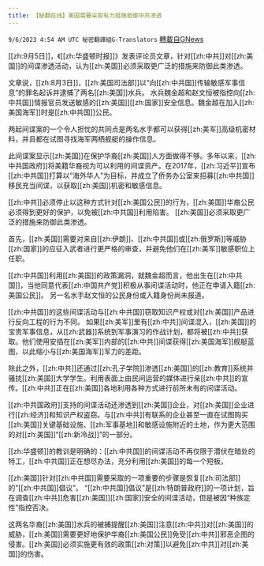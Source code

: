 ```yaml
---
title: 【秘翻在线】美国需要采取有力措施抵御中共渗透
---
```

`9/6/2023 4:54 AM UTC 秘密翻譯組G-Translators` [轉載自GNews](https://gnews.org/articles/1650859)

[[zh:9月5日]]，《[[zh:华盛顿时报]]》发表评论员文章，针对[[zh:中共]]对[[zh:美国]]的间谍渗透活动，认为[[zh:美国]]必须采取更广泛的措施来防御此类渗透。

文章说，[[zh:8月3日]]，[[zh:美国司法部]]以“向[[zh:中共国]]传输敏感军事信息”的罪名起诉并逮捕了两名[[zh:美国]]水兵。 水兵魏金超和赵文恒被指控向[[zh:中共国]]情报官员发送敏感的[[zh:美国]][[zh:国家]]安全信息。魏金超在加入[[zh:美国海军]]时是[[zh:中共国]]公民。

两起间谍案的一个令人担忧的共同点是两名水手都可以获得[[zh:美军]]高级机密材料，并且都在试图寻找海军两栖舰艇的操作信息。

此间谍案显示[[zh:美国]]在保护华裔[[zh:美国]]人方面做得不够。多年以来，[[zh:中共国政府]]将美籍华裔视为可以利用的间谍资产。在2017年，[[zh:习近平]]宣布[[zh:中共国]]打算以“海外华人”为目标，并成立了侨务办公室来招募[[zh:中共国]]移民充当间谍，以获取[[zh:美国]]机密和敏感信息。

[[zh:中共]]必须停止以这种方式针对[[zh:美国公民]]的行为，[[zh:美国]]华裔公民必须得到更好的保护，以免被[[zh:中共国]]利用陷害。 [[zh:美国]]必须采取更广泛的措施来防御此类渗透。

首先，[[zh:美国]]需要对来自[[zh:伊朗]]、[[zh:中共国]]或[[zh:俄罗斯]]等威胁[[zh:国家]]的应征入武者进行更严格的审查，并避免他们在[[zh:美军]]敏感职位上任职。

[[zh:中共国]]利用[[zh:美国]]的政策漏洞，就魏金超而言，他出生在[[zh:中共国]]，当他同意代表[[zh:中国共产党]]积极从事间谍活动时，他正在申请入籍[[zh:美国公民]]。 另一名水手赵文恒的公民身份或入籍身份尚未报道。

 [[zh:中共国]]的这些间谍活动与[[zh:中共国]]窃取知识产权或对[[zh:美国]]产品进行反向工程的行为不同。 如果[[zh:美军]]里有[[zh:中共]]间谍混入，[[zh:美国]]的宝贵军事信息，从[[zh:武器]]系统到军事演习的作战计划，都将被[[zh:中共]]获取。他们使用安插在[[zh:美军]]内部的[[zh:中共]]间谍获得[[zh:美国海军]]舰艇蓝图，以此缩小与[[zh:美国海军]]军力的差距。

除此之外，[[zh:中共]]还通过[[zh:孔子学院]]渗透[[zh:美国]]的[[zh:教育]]系统并骚扰[[zh:美国]]大学学生。利用表面上由民间运营的媒体进行亲[[zh:中共]]的宣传。[[zh:中共]]正在[[zh:美国]]各地利用各种方式进行前所未有的间谍活动。

[[zh:中共国政府]]支持的间谍活动还渗透到[[zh:美国]]企业，对[[zh:美国]]企业进行[[zh:经济]]和知识产权盗窃。与[[zh:中共]]有联系的企业甚至一直在试图购买[[zh:美国]]关键基础设施、[[zh:军事基地]]和敏感设施附近的土地，作为更大范围的对[[zh:美国]]“[[zh:新冷战]]”的一部分。

[[zh:华盛顿]]的教训是明确的：[[zh:中共国]]的间谍活动不再仅限于潜伏在暗处的特工，[[zh:中共国]]正在想尽办法，充分利用[[zh:美国]]的每一个短板。

[[zh:美国]]针对[[zh:中共国]]需要采取的一项重要的步骤是恢复[[zh:司法部]]的“[[zh:中共国]]倡议”。  “[[zh:中共国]]倡议”是[[zh:特朗普政府]]的一项计划，旨在调查[[zh:中共]]危害[[zh:美国]][[zh:国家]]安全的间谍活动，但是被因“种族定性”指控否决。

这两名华裔[[zh:美国]]水兵的被捕提醒[[zh:美国]]注意[[zh:中共]]对[[zh:美国]]的威胁，[[zh:美国]]需要更好地保护华裔[[zh:美国公民]]免受[[zh:中共]]邪恶企图的侵害。[[zh:美国]]必须实施更有效的政策[[zh:对策]]以避免[[zh:中共]]对[[zh:美国]]的伤害。
